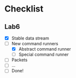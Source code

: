 # Checklist

## Lab6

  - [x] Stable data stream
  - [ ] New command runners
    - [X] Abstract command runner
    - [ ] Special command runner
  - [ ] Packets
  - [ ] ...
  - [ ] Done!
